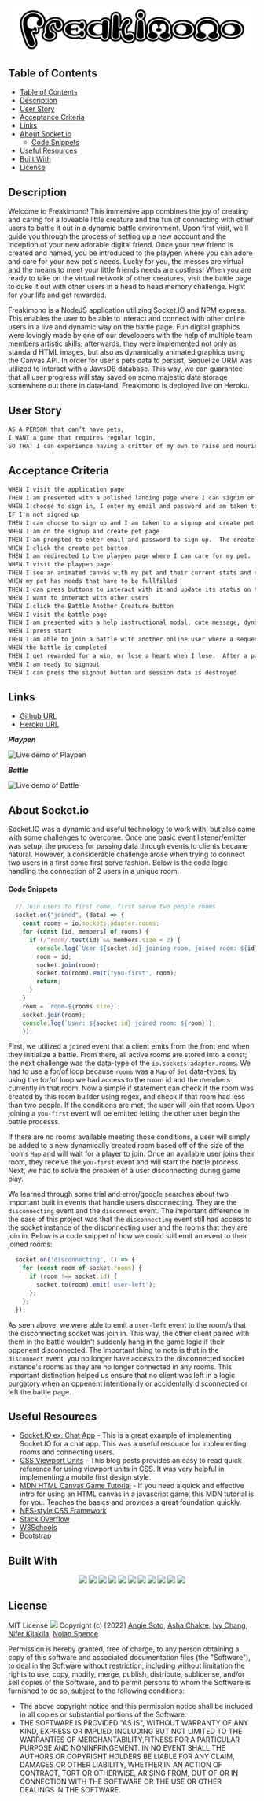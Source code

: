 <img src ="./public/assets/images/freakimono_logo.png" />

<br />

## Table of Contents
- [Table of Contents](#table-of-contents)
- [Description](#description)
- [User Story](#user-story)
- [Acceptance Criteria](#acceptance-criteria)
- [Links](#links)
- [About Socket.io](#about-socketio)
    - [Code Snippets](#code-snippets)
- [Useful Resources](#useful-resources)
- [Built With](#built-with)
- [License](#license)

## Description
Welcome to Freakimono!  This immersive app combines the joy of creating and caring for a loveable little creature and the fun of connecting with other users to battle it out in a dynamic battle environment.  Upon first visit, we'll guide you through the process of setting up a new account and the inception of your new adorable digital friend.  Once your new friend is created and named, you be introduced to the playpen where you can adore and care for your new pet's needs.  Lucky for you, the messes are virtual and the means to meet your little friends needs are costless!  When you are ready to take on the virtual network of other creatures, visit the battle page to duke it out with other users in a head to head memory challenge.  Fight for your life and get rewarded.

Freakimono is a NodeJS application utilizing Socket.IO and NPM express.  This enables the user to be able to interact and connect with other online users in a live and dynamic way on the battle page.  Fun digital graphics were lovingly made by one of our developers with the help of multiple team members artistic skills; afterwards, they were implemented not only as standard HTML images, but also as dynamically animated graphics using the Canvas API.  In order for user's pets data to persist, Sequelize ORM was utilized to interact with a JawsDB  database.  This way, we can guarantee that all user progress will stay saved on some majestic data storage somewhere out there in data-land.  Freakimono is deployed live on Heroku.
  
## User Story
```md
AS A PERSON that can’t have pets, 
I WANT a game that requires regular login, 
SO THAT I can experience having a critter of my own to raise and nourish.
```

## Acceptance Criteria
```md
WHEN I visit the application page
THEN I am presented with a polished landing page where I can signin or signup
WHEN I choose to sign in, I enter my email and password and am taken to the playpen page
IF I'm not signed up
THEN I can choose to sign up and I am taken to a signup and create pet page
WHEN I am on the signup and create pet page
THEN I am prompted to enter email and password to sign up.  The create pet form appears and I am prompted to choose a pet type and name it.
WHEN I click the create pet button
THEN I am redirected to the playpen page where I can care for my pet.
WHEN I visit the playpen page
THEN I see an animated canvas with my pet and their current stats and needs
WHEN my pet has needs that have to be fullfilled
THEN I can press buttons to interact with it and update its status on the canvas animation
WHEN I want to interact with other users
THEN I click the Battle Another Creature button
WHEN I visit the battle page
THEN I am presented with a help instructional modal, cute message, dynamic display, and a start button
WHEN I press start
THEN I am able to join a battle with another online user where a sequence must be memorized and entered
WHEN the battle is completed
THEN I get rewarded for a win, or lose a heart when I lose.  After a pause, I am redirected to the playpen page
WHEN I am ready to signout
THEN I can press the signout button and session data is destroyed
```

## Links
- [Github URL](https://github.com/Team-Narwhal/My_Pet)
- [Heroku URL](https://freakimono.herokuapp.com/)

***Playpen***

![Live demo of Playpen](./public/assets/images/playpen.gif)

***Battle***

![Live demo of Battle](./public/assets/images/win-battle.gif/)

## About Socket.io
Socket.IO was a dynamic and useful technology to work with, but also came with some challenges to overcome.  Once one basic event listener/emitter was setup, the process for passing data through events to clients became natural.  However, a considerable challenge arose when trying to connect two users in a first come first serve fashion.  Below is the code logic handling the connection of 2 users in a unique room.

#### Code Snippets
```JavaScript
  // Join users to first come, first serve two people rooms
  socket.on("joined", (data) => {
    const rooms = io.sockets.adapter.rooms;
    for (const [id, members] of rooms) {
      if (/^room/.test(id) && members.size < 2) {
        console.log(`User ${socket.id} joining room, joined room: ${id}`);
        room = id;
        socket.join(room);
        socket.to(room).emit("you-first", room);
        return;
      }
    }
    room = `room-${rooms.size}`;
    socket.join(room);
    console.log(`User: ${socket.id} joined room: ${room}`);
    });
```

First, we utilized a `joined` event that a client emits from the front end when they initialize a battle.  From there, all active rooms are stored into a const; the next challenge was the data-type of the `io.sockets.adapter.rooms`.  We had to use a for/of loop because `rooms` was a `Map` of `Set` data-types; by using the for/of loop we had access to the room id and the members currently in that room.  Now a simple if statement can check if the room was created by this room builder using regex, and check if that room had less than two people.  If the conditions are met, the user will join that room.  Upon joining a `you-first` event will be emitted letting the other user begin the battle processs.

If there are no rooms available meeting those conditions, a user will simply be added to a new dynamically created room based off of the size of the rooms `Map` and will wait for a player to join.  Once an available user joins their room, they receive the `you-first` event and will start the battle process.  Next, we had to solve the problem of a user disconnecting during game play.

We learned through some trial and error/google searches about two important built in events that handle users disconnecting.  They are the `disconnecting` event and the `disconnect` event.  The important difference in the case of this project was that the `disconnecting` event still had access to the socket instance of the disconnecting user and the rooms that they are join in.  Below is a code snippet of how we could still emit an event to their joined rooms:

```JavaScript
  socket.on('disconnecting', () => {
    for (const room of socket.rooms) {
      if (room !== socket.id) {
        socket.to(room).emit('user-left');
      };
    };
  });
```

As seen above, we were able to emit a `user-left` event to the room/s that the disconnecting socket was join in.  This way, the other client paired with them in the battle wouldn't suddenly hang in the game logic if their oppenent disconnected.  The important thing to note is that in the `disconnect` event, you no longer have access to the disconnected socket instance's rooms as they are no longer connected in any rooms.  This important distinction helped us ensure that no client was left in a logic purgatory when an oppenent intentionally or accidentally disconnected or left the battle page.

 ## Useful Resources

- [Socket.IO ex. Chat App](https://socket.io/get-started/chat) - This is a great example of implementing Socket.IO for a chat app.  This was a useful resource for implementing rooms and connecting users.
- [CSS Viewport Units](https://www.sitepoint.com/css-viewport-units-quick-start/) - This blog posts provides an easy to read quick reference for using viewport units in CSS.  It was very helpful in implementing a mobile first design style.
- [MDN HTML Canvas Game Tutorial](https://developer.mozilla.org/en-US/docs/Games/Tutorials/2D_Breakout_game_pure_JavaScript) - If you need a quick and effective intro for using an HTML canvas in a javascript game, this MDN tutorial is for you.  Teaches the basics and provides a great foundation quickly.
- [NES-style CSS Framework](https://nostalgic-css.github.io/NES.css/)
- [Stack Overflow](https://stackoverflow.com/questions/10214873/make-canvas-as-wide-and-as-high-as-parent)
- [W3Schools](https://www.w3schools.com/cssref/pr_background-attachment.asp)
- [Bootstrap](https://getbootstrap.com/docs/5.2/getting-started/introduction/)

## Built With
<p align ="center">
    <img src="https://img.shields.io/badge/Javascript-yellow" />
    <img src="https://img.shields.io/badge/jQuery-blue"/>
    <img src="https://img.shields.io/badge/-node.js-green"/>
    <img src="https://img.shields.io/badge/socket.io-red"/>
    <img src="https://img.shields.io/badge/-json-orange"/>
    <img src="https://img.shields.io/badge/mysql2-magenta"/>
    <img src="https://img.shields.io/badge/sequelize-darkblue"/>
    <img src="https://img.shields.io/badge/express-handlebars-red"/>
    <img src="https://img.shields.io/badge/-bcryptjs-red"/>
    <img src="https://img.shields.io/badge/nes.css-darkblue"/>
    <img src="https://img.shields.io/badge/bootstrap-darkblue"/>
    
</p>

## License
MIT License
<img src="https://img.shields.io/badge/MIT-License-blue" />
Copyright (c) [2022] [Angie Soto](https://github.com/anakela), [Asha Chakre](https://github.com/ashachakre0906), [Ivy Chang](https://github.com/howl-lab), [Nifer Kilakila](https://github.com/NaNifer), [Nolan Spence](https://github.com/Unicorn-Barf)

Permission is hereby granted, free of charge, to any person obtaining a copy of this software and associated documentation files (the "Software"), to deal in the Software without restriction, including without limitation the rights to use, copy, modify, merge, publish, distribute, sublicense, and/or sell copies of the Software, and to permit persons to whom the Software is furnished to do so, subject to the following conditions:

- The above copyright notice and this permission notice shall be included in all copies or substantial portions of the Software.
- THE SOFTWARE IS PROVIDED "AS IS", WITHOUT WARRANTY OF ANY KIND, EXPRESS OR IMPLIED, INCLUDING BUT NOT LIMITED TO THE WARRANTIES OF MERCHANTABILITY,FITNESS FOR A PARTICULAR PURPOSE AND NONINFRINGEMENT. IN NO EVENT SHALL THE AUTHORS OR COPYRIGHT HOLDERS BE LIABLE FOR ANY CLAIM, DAMAGES OR OTHER LIABILITY, WHETHER IN AN ACTION OF CONTRACT, TORT OR OTHERWISE, ARISING FROM, OUT OF OR IN CONNECTION WITH THE SOFTWARE OR THE USE OR OTHER DEALINGS IN THE SOFTWARE.